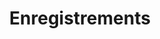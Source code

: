 ---
title: "Enregistrements"
description: "Catalogue complet d'enregistrements et archive audio"
type: "recordings"
layout: "single"
audio_library: true
--- 